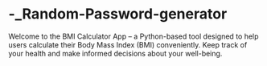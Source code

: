 # -_Random-Password-generator
Welcome to the BMI Calculator App – a Python-based tool designed to help users calculate their Body Mass Index (BMI) conveniently. Keep track of your health and make informed decisions about your well-being.
